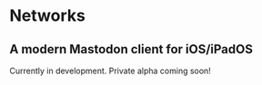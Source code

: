 # Networks

## A modern Mastodon client for iOS/iPadOS

Currently in development. Private alpha coming soon!
